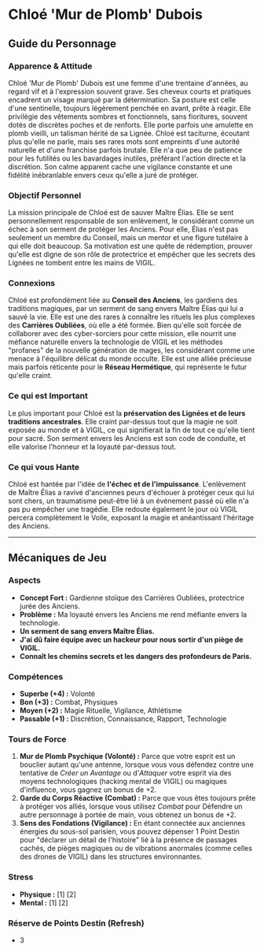 # Chloé 'Mur de Plomb' Dubois

## Guide du Personnage

### Apparence & Attitude
Chloé 'Mur de Plomb' Dubois est une femme d'une trentaine d'années, au regard vif et à l'expression souvent grave. Ses cheveux courts et pratiques encadrent un visage marqué par la détermination. Sa posture est celle d'une sentinelle, toujours légèrement penchée en avant, prête à réagir. Elle privilégie des vêtements sombres et fonctionnels, sans fioritures, souvent dotés de discrètes poches et de renforts. Elle porte parfois une amulette en plomb vieilli, un talisman hérité de sa Lignée. Chloé est taciturne, écoutant plus qu'elle ne parle, mais ses rares mots sont empreints d'une autorité naturelle et d'une franchise parfois brutale. Elle n'a que peu de patience pour les futilités ou les bavardages inutiles, préférant l'action directe et la discrétion. Son calme apparent cache une vigilance constante et une fidélité inébranlable envers ceux qu'elle a juré de protéger.

### Objectif Personnel
La mission principale de Chloé est de sauver Maître Élias. Elle se sent personnellement responsable de son enlèvement, le considérant comme un échec à son serment de protéger les Anciens. Pour elle, Élias n'est pas seulement un membre du Conseil, mais un mentor et une figure tutélaire à qui elle doit beaucoup. Sa motivation est une quête de rédemption, prouver qu'elle est digne de son rôle de protectrice et empêcher que les secrets des Lignées ne tombent entre les mains de VIGIL.

### Connexions
Chloé est profondément liée au **Conseil des Anciens**, les gardiens des traditions magiques, par un serment de sang envers Maître Élias qui lui a sauvé la vie. Elle est une des rares à connaître les rituels les plus complexes des **Carrières Oubliées**, où elle a été formée. Bien qu'elle soit forcée de collaborer avec des cyber-sorciers pour cette mission, elle nourrit une méfiance naturelle envers la technologie de VIGIL et les méthodes "profanes" de la nouvelle génération de mages, les considérant comme une menace à l'équilibre délicat du monde occulte. Elle est une alliée précieuse mais parfois réticente pour le **Réseau Hermétique**, qui représente le futur qu'elle craint.

### Ce qui est Important
Le plus important pour Chloé est la **préservation des Lignées et de leurs traditions ancestrales**. Elle craint par-dessus tout que la magie ne soit exposée au monde et à VIGIL, ce qui signifierait la fin de tout ce qu'elle tient pour sacré. Son serment envers les Anciens est son code de conduite, et elle valorise l'honneur et la loyauté par-dessus tout.

### Ce qui vous Hante
Chloé est hantée par l'idée de **l'échec et de l'impuissance**. L'enlèvement de Maître Élias a ravivé d'anciennes peurs d'échouer à protéger ceux qui lui sont chers, un traumatisme peut-être lié à un événement passé où elle n'a pas pu empêcher une tragédie. Elle redoute également le jour où VIGIL percera complètement le Voile, exposant la magie et anéantissant l'héritage des Anciens.

---

## Mécaniques de Jeu

### Aspects

*   **Concept Fort :** Gardienne stoïque des Carrières Oubliées, protectrice jurée des Anciens.
*   **Problème :** Ma loyauté envers les Anciens me rend méfiante envers la technologie.
*   **Un serment de sang envers Maître Élias.**
*   **J'ai dû faire équipe avec un hackeur pour nous sortir d'un piège de VIGIL.**
*   **Connaît les chemins secrets et les dangers des profondeurs de Paris.**

### Compétences

*   **Superbe (+4) :** Volonté
*   **Bon (+3) :** Combat, Physiques
*   **Moyen (+2) :** Magie Rituelle, Vigilance, Athlétisme
*   **Passable (+1) :** Discrétion, Connaissance, Rapport, Technologie

### Tours de Force

1.  **Mur de Plomb Psychique (Volonté) :** Parce que votre esprit est un bouclier autant qu'une antenne, lorsque vous vous défendez contre une tentative de *Créer un Avantage* ou d'*Attaquer* votre esprit via des moyens technologiques (hacking mental de VIGIL) ou magiques d'influence, vous gagnez un bonus de +2.
2.  **Garde du Corps Réactive (Combat) :** Parce que vous êtes toujours prête à protéger vos alliés, lorsque vous utilisez *Combat* pour Défendre un autre personnage à portée de main, vous obtenez un bonus de +2.
3.  **Sens des Fondations (Vigilance) :** En étant connectée aux anciennes énergies du sous-sol parisien, vous pouvez dépenser 1 Point Destin pour "déclarer un détail de l'histoire" lié à la présence de passages cachés, de pièges magiques ou de vibrations anormales (comme celles des drones de VIGIL) dans les structures environnantes.

### Stress

*   **Physique :** [1] [2]
*   **Mental :** [1] [2]

### Réserve de Points Destin (Refresh)

*   3